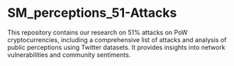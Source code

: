 # SM_perceptions_51-Attacks
This repository contains our research on 51% attacks on PoW cryptocurrencies, including a comprehensive list of attacks and analysis of public perceptions using Twitter datasets. It provides insights into network vulnerabilities and community sentiments.
